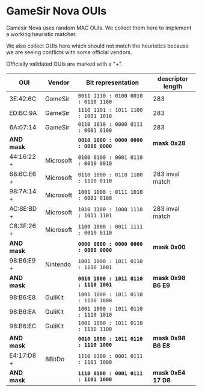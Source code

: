 # GameSir Nova OUIs

Gamesir Nova uses random MAC OUIs. We collect them here to implement a
working heuristic matcher.

We also collect OUIs here which should not match the heuristics because we
are seeing conflicts with some official vendors.

Officially validated OUIs are marked with a "+".

| OUI          | Vendor    | Bit representation                      | descriptor length
| ------------ | --------- | --------------------------------------- | -------------------
| 3E:42:6C     | GameSir   |   `0011 1110 : 0100 0010 : 0110 1100`   | 283
| ED:BC:9A     | GameSir   |   `1110 1101 : 1011 1100 : 1001 1010`   | 283
| 6A:07:14     | GameSir   |   `0110 1010 : 0000 0111 : 0001 0100`   | 283
| **AND mask** |           | **`0010 1000 : 0000 0000 : 0000 0000`** | **mask 0x28**
| 44:16:22  +  | Microsoft |   `0100 0100 : 0001 0110 : 0010 0010`   |
| 68:6C:E6  +  | Microsoft |   `0110 1000 : 0110 1100 : 1110 0110`   | 283 inval match
| 98:7A:14  +  | Microsoft |   `1001 1000 : 0111 1010 : 0001 0100`   |
| AC:8E:BD  +  | Microsoft |   `1010 1100 : 1000 1110 : 1011 1101`   | 283 inval match
| C8:3F:26  +  | Microsoft |   `1100 1000 : 0011 1111 : 0010 0110`   |
| **AND mask** |           | **`0000 0000 : 0000 0000 : 0000 0000`** | **mask 0x00**
| 98:B6:E9  +  | Nintendo  |   `1001 1000 : 1011 0110 : 1110 1001`   |
| **AND mask** |           | **`0010 1000 : 1011 0110 : 1110 1001`** | **mask 0x98 B6 E9**
| 98:B6:E8     | GuliKit   |   `1001 1000 : 1011 0110 : 1110 1000`   |
| 98:B6:EA     | GuliKit   |   `1001 1000 : 1011 0110 : 1110 1010`   |
| 98:B6:EC     | GuliKit   |   `1001 1000 : 1011 0110 : 1110 1100`   |
| **AND mask** |           | **`0010 1000 : 1011 0110 : 1110 1000`** | **mask 0x98 B6 E8**
| E4:17:D8  +  | 8BitDo    |   `1110 0100 : 0001 0111 : 1101 1000`   |
| **AND mask** |           | **`1110 0100 : 0001 0111 : 1101 1000`** | **mask 0xE4 17 D8**
